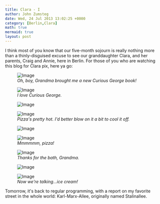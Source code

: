 ```yaml
---
title: Clara - I
author: John Zumsteg
date: Wed, 24 Jul 2013 13:02:25 +0000
category: [Berlin,Clara]
math: true
mermaid: true
layout: post
---
```

I think most of you know that our five-month sojourn is really nothing more than a thinly-disguised excuse to see our granddaughter Clara, and her parents, Craig and Annie, here in Berlin. For those of you who are watching this blog for Clara pix, here ya go:

<figure class = "landscape">
	<img src="{{ "/assets/images/2013/07/MG_7881.jpg" | prepend: site.baseurl  }}" alt="Image" />
		<figcaption><em>Oh, boy, Grandma brought me a new Curious George book!</em></figcaption>
</figure>

<figure class = "landscape">
	<img src="{{ "/assets/images/2013/07/MG_7882.jpg" | prepend: site.baseurl  }}" alt="Image" />
		<figcaption><em>I love Curious George.</em></figcaption>
</figure>

<figure class = "landscape">
	<img src="{{ "/assets/images/2013/07/MG_7887.jpg" | prepend: site.baseurl  }}" alt="Image" />
		<figcaption><em></em></figcaption>
</figure>

<figure class = "landscape">
	<img src="{{ "/assets/images/2013/07/MG_7892.jpg" | prepend: site.baseurl | prepend:site.url }}" alt="Image" />
		<figcaption><em>Pizza's pretty hot. I'd better blow on it a bit to cool it off.</em></figcaption>
</figure>


<figure class = "landscape">
	<img src="{{ "/assets/images/2013/07/MG_7898.jpg" | prepend: site.baseurl  }}" alt="Image" />
		<figcaption><em></em></figcaption>
</figure>
<figure class = "portrait">
	<img src="{{ "/assets/images/2013/07/MG_7903.jpg" | prepend: site.baseurl  }}" alt="Image" />
		<figcaption><em>Mmmmmm, pizza!</em></figcaption>
</figure>
<figure class = "portrait">
	<img src="{{ "/assets/images/2013/07/MG_7929.jpg" | prepend: site.baseurl  }}" alt="Image" />
		<figcaption><em>Thanks for the bath, Grandma.</em></figcaption>
</figure>

<figure class = "landscape">
	<img src="{{ "/assets/images/2013/07/MG_7929_7936.jpg" | prepend: site.baseurl  }}" alt="Image" />
		<figcaption><em></em></figcaption>
</figure>

<figure class = "landscape">
	<img src="{{ "/assets/images/2013/07/MG_7937.jpg" | prepend: site.baseurl  }}" alt="Image" />
		<figcaption><em>Now we're talking...ice cream!</em></figcaption>
</figure>

Tomorrow, it's back to regular programming, with a report on my favorite street in the whole world: Karl-Marx-Allee, originally named Stalinallee.
